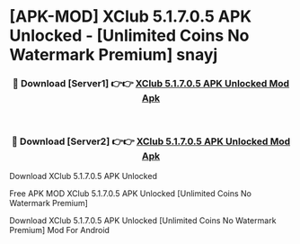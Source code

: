 # [APK-MOD] XClub 5.1.7.0.5 APK Unlocked - [Unlimited Coins No Watermark Premium] snayj



<div align="center">
<h3>🔴 Download [Server1] 👉👉 <a href="https://momento.my/?title=XClub_5.1.7.0.5_APK_Unlocked">XClub 5.1.7.0.5 APK Unlocked Mod Apk</a></h3><br>

<h3>🔴 Download [Server2] 👉👉 <a href="https://momento.my/?title=XClub_5.1.7.0.5_APK_Unlocked">XClub 5.1.7.0.5 APK Unlocked Mod Apk</a></h3>
</div>



Download XClub 5.1.7.0.5 APK Unlocked 

Free APK MOD XClub 5.1.7.0.5 APK Unlocked [Unlimited Coins No Watermark Premium]

Download XClub 5.1.7.0.5 APK Unlocked [Unlimited Coins No Watermark Premium] Mod For Android
